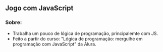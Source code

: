 <h2>Jogo com JavaScript</h2>

<h3>Sobre:</h3>
<ul>
	<li>Trabalha um pouco de lógica de programação, principalemte com JS.</li>
	<li>Feito a partir do curso: "Lógica de programação: mergulhe em programação com JavaScript" da Alura.</li>
</ul>




